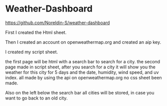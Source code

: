 # Weather-Dashboard

https://github.com/Noreldin-S/weather-dashboard




First I created the Html sheet.

Then I created an account on openweathermap.org and created an aip key.

I created my script sheet.

the first page will be html with a search bar to search for a city.
the second page made in script sheet, after you search for a city it will show you the weather for this city for 5 days and the date, humidity, wind speed, and uv index. all made by using the api on openweathermap.org no css sheet been made.

Also on the left below the search bar all cities will be stored, in case you want to go back to an old city.


